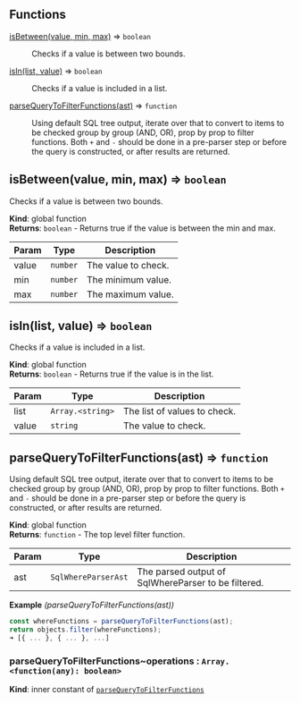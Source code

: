 ## Functions

<dl>
<dt><a href="#isBetween">isBetween(value, min, max)</a> ⇒ <code>boolean</code></dt>
<dd><p>Checks if a value is between two bounds.</p>
</dd>
<dt><a href="#isIn">isIn(list, value)</a> ⇒ <code>boolean</code></dt>
<dd><p>Checks if a value is included in a list.</p>
</dd>
<dt><a href="#parseQueryToFilterFunctions">parseQueryToFilterFunctions(ast)</a> ⇒ <code>function</code></dt>
<dd><p>Using default SQL tree output, iterate over that to convert to items to be checked group by group (AND, OR), prop by prop to filter functions.
Both <code>+</code> and <code>-</code> should be done in a pre-parser step or before the query is constructed, or after results are returned.</p>
</dd>
</dl>

<a name="isBetween"></a>

## isBetween(value, min, max) ⇒ <code>boolean</code>
Checks if a value is between two bounds.

**Kind**: global function  
**Returns**: <code>boolean</code> - Returns true if the value is between the min and max.  

| Param | Type | Description |
| --- | --- | --- |
| value | <code>number</code> | The value to check. |
| min | <code>number</code> | The minimum value. |
| max | <code>number</code> | The maximum value. |

<a name="isIn"></a>

## isIn(list, value) ⇒ <code>boolean</code>
Checks if a value is included in a list.

**Kind**: global function  
**Returns**: <code>boolean</code> - Returns true if the value is in the list.  

| Param | Type | Description |
| --- | --- | --- |
| list | <code>Array.&lt;string&gt;</code> | The list of values to check. |
| value | <code>string</code> | The value to check. |

<a name="parseQueryToFilterFunctions"></a>

## parseQueryToFilterFunctions(ast) ⇒ <code>function</code>
Using default SQL tree output, iterate over that to convert to items to be checked group by group (AND, OR), prop by prop to filter functions.
Both `+` and `-` should be done in a pre-parser step or before the query is constructed, or after results are returned.

**Kind**: global function  
**Returns**: <code>function</code> - The top level filter function.  

| Param | Type | Description |
| --- | --- | --- |
| ast | <code>SqlWhereParserAst</code> | The parsed output of SqlWhereParser to be filtered. |

**Example** *(parseQueryToFilterFunctions(ast))*  
```js
const whereFunctions = parseQueryToFilterFunctions(ast);
return objects.filter(whereFunctions);
➜ [{ ... }, { ... }, ...]
```
<a name="parseQueryToFilterFunctions..operations"></a>

### parseQueryToFilterFunctions~operations : <code>Array.&lt;function(any): boolean&gt;</code>
**Kind**: inner constant of [<code>parseQueryToFilterFunctions</code>](#parseQueryToFilterFunctions)  
